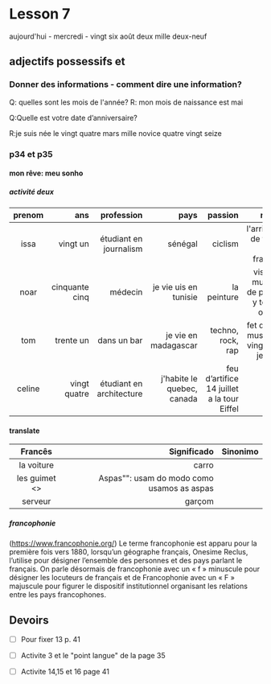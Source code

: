 # Lesson 7


aujourd'hui - mercredi - vingt six août deux mille  deux-neuf

## adjectifs possessifs et 
### Donner des informations - comment dire une information?
Q: quelles sont les mois de l'année?
R: mon mois de naissance est mai

Q:Quelle est votre date d’anniversaire?

R:je suis née le vingt quatre mars mille novice quatre vingt seize


### p34 et p35

#### mon rêve: meu sonho 
##### activité deux

prenom |ans |profession | pays |passion |rêve  |
:-------: | ------:| ------:| ------:| ------:| ------:
issa |vingt un |étudiant en journalism |sénégal |ciclism |l'arrivée de tour de france |
noar |cinquante cinq |médecin |je vie uis en tunisie  |la peinture |visit le museu de paris y toles otres |
tom |trente un |dans un bar |je vie en madagascar |techno, rock, rap |fet de le musiq - vingt un jeune |
celine |vingt quatre |étudiant  en architecture |j'habite le quebec, canada |feu d’artifice 14 juillet a la tour Eiffel

#### translate 
Francês | Significado | Sinonimo
:-------: | ------: | ------:
la voiture    | carro |
les guimet   <> | Aspas"": usam do modo como usamos as aspas |
serveur  | garçom |

##### francophonie 
(https://www.francophonie.org/)
Le terme francophonie est apparu pour la première fois vers 1880, lorsqu’un géographe français, Onesime Reclus, l’utilise pour désigner l’ensemble des personnes et des pays parlant le français. On parle désormais de francophonie avec un « f » minuscule pour désigner les locuteurs de français et de Francophonie avec un « F » majuscule pour figurer le dispositif institutionnel organisant les relations entre les pays francophones.


## Devoirs
- [ ] Pour fixer 13 p. 41
- [ ]  Activite 3 et le "point langue" de la page 35
- [ ] Activite 14,15 et 16 page 41

